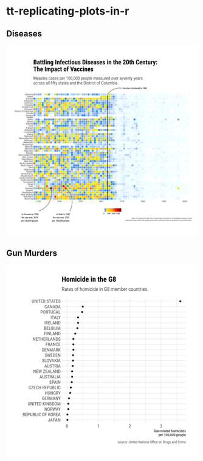 # tt-replicating-plots-in-r

## Diseases

![](plots/diseases.png)

## Gun Murders

![](plots/gun-murders.png)

